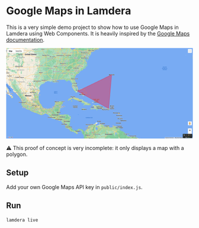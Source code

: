 # Google Maps in Lamdera

This is a very simple demo project to show how to use Google Maps in Lamdera using Web Components. It is heavily inspired by the [Google Maps documentation](https://developers.google.com/maps/documentation/javascript/shapes#polygon_add).

![map showing a polygon](img/result.png "Result")

⚠️ This proof of concept is very incomplete: it only displays a map with a polygon.

## Setup

Add your own Google Maps API key in `public/index.js`.

## Run

```zsh
lamdera live
```
